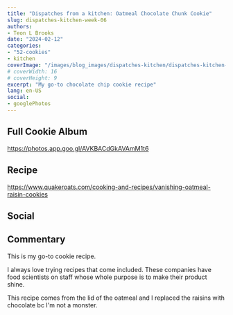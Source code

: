 ```yaml
---
title: "Dispatches from a kitchen: Oatmeal Chocolate Chunk Cookie"
slug: dispatches-kitchen-week-06
authors:
- Teon L Brooks
date: "2024-02-12"
categories:
- "52-cookies"
- kitchen
coverImage: "/images/blog_images/dispatches-kitchen/dispatches-kitchen-week-06.jpg"
# coverWidth: 16
# coverHeight: 9
excerpt: "My go-to chocolate chip cookie recipe"
lang: en-US
social:
- googlePhotos
---
```

<script> import Callout from '$lib/components/Callout.svelte'; </script>

<Callout>
<h2>Full Cookie Album</h2>

<https://photos.app.goo.gl/AVKBACdGkAVAmM1t6>
</Callout>

## Recipe

<https://www.quakeroats.com/cooking-and-recipes/vanishing-oatmeal-raisin-cookies>

## Social

<div>
    <span id="teonbrooks.com-3klafjqpur526"></span>
    <script src="https://assets.bluesky.lol/js/b1.js" data-handle="teonbrooks.com" data-skeet="3klafjqpur526"></script>
</div>

## Commentary

This is my go-to cookie recipe. 

I always love trying recipes that come included. These companies have food scientists on staff whose whole purpose is to make their product shine. 

This recipe comes from the lid of the oatmeal and I replaced the raisins with chocolate bc I'm not a monster.
